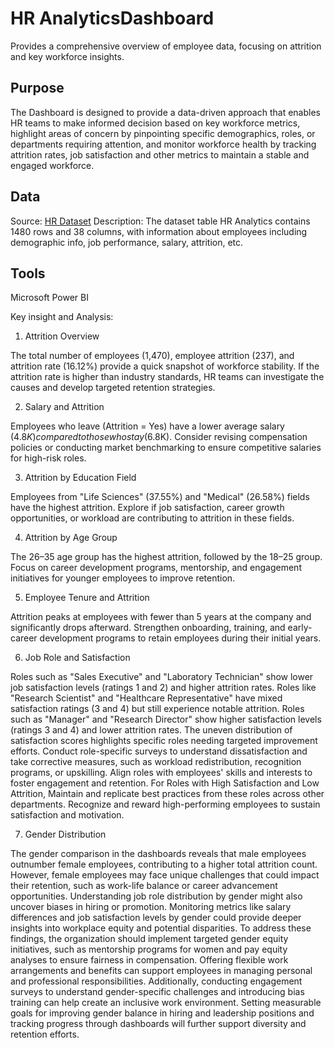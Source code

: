 # HR AnalyticsDashboard
Provides a comprehensive overview of employee data, focusing on attrition and key workforce insights.

## Purpose
The Dashboard is designed to provide a data-driven approach that enables HR teams to make informed decision based on key workforce metrics, highlight areas of concern by pinpointing specific demographics, roles, or departments requiring attention, and monitor workforce health by tracking attrition rates, job satisfaction and other metrics to maintain a stable and engaged workforce.

## Data
Source: <a href="https://github.com/aulifiafarisa/HRAnalytics_Dashboard/blob/5ca88650a7965dc78ece3547a8398f31c766e3b2/HR_Analytics.csv"> HR Dataset</a>
Description: The dataset table HR Analytics contains 1480 rows and 38 columns, with information about employees including demographic info, job performance, salary, attrition, etc.

## Tools
Microsoft Power BI

Key insight and Analysis:

1. Attrition Overview

The total number of employees (1,470), employee attrition (237), and attrition rate (16.12%) provide a quick snapshot of workforce stability. If the attrition rate is higher than industry standards, HR teams can investigate the causes and develop targeted retention strategies.

2. Salary and Attrition

Employees who leave (Attrition = Yes) have a lower average salary ($4.8K) compared to those who stay ($6.8K). Consider revising compensation policies or conducting market benchmarking to ensure competitive salaries for high-risk roles.

3. Attrition by Education Field

Employees from "Life Sciences" (37.55%) and "Medical" (26.58%) fields have the highest attrition. Explore if job satisfaction, career growth opportunities, or workload are contributing to attrition in these fields.

4. Attrition by Age Group

The 26–35 age group has the highest attrition, followed by the 18–25 group. Focus on career development programs, mentorship, and engagement initiatives for younger employees to improve retention.

5. Employee Tenure and Attrition

Attrition peaks at employees with fewer than 5 years at the company and significantly drops afterward. Strengthen onboarding, training, and early-career development programs to retain employees during their initial years.

6. Job Role and Satisfaction

Roles such as "Sales Executive" and "Laboratory Technician" show lower job satisfaction levels (ratings 1 and 2) and higher attrition rates. Roles like "Research Scientist" and "Healthcare Representative" have mixed satisfaction ratings (3 and 4) but still experience notable attrition. Roles such as "Manager" and "Research Director" show higher satisfaction levels (ratings 3 and 4) and lower attrition rates. The uneven distribution of satisfaction scores highlights specific roles needing targeted improvement efforts.
Conduct role-specific surveys to understand dissatisfaction and take corrective measures, such as workload redistribution, recognition programs, or upskilling. Align roles with employees' skills and interests to foster engagement and retention. For Roles with High Satisfaction and Low Attrition, Maintain and replicate best practices from these roles across other departments. Recognize and reward high-performing employees to sustain satisfaction and motivation.

7. Gender Distribution

The gender comparison in the dashboards reveals that male employees  outnumber female employees, contributing to a higher total attrition count. However, female employees may face unique challenges that could impact their retention, such as work-life balance or career advancement opportunities. Understanding job role distribution by gender might also uncover biases in hiring or promotion. Monitoring metrics like salary differences and job satisfaction levels by gender could provide deeper insights into workplace equity and potential disparities.
To address these findings, the organization should implement targeted gender equity initiatives, such as mentorship programs for women and pay equity analyses to ensure fairness in compensation. Offering flexible work arrangements and benefits can support employees in managing personal and professional responsibilities. Additionally, conducting engagement surveys to understand gender-specific challenges and introducing bias training can help create an inclusive work environment. Setting measurable goals for improving gender balance in hiring and leadership positions and tracking progress through dashboards will further support diversity and retention efforts.







